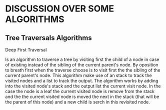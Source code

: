 # DISCUSSION OVER SOME ALGORITHMS

## Tree Traversals Algorithms

Deep First Traversal

Is an algorithm to traverse a tree by visiting first the child of a node in case of existing instead of the sibling of the current parent's node. By oposition to breath first when the traverse choose is to visit first the the sibling of the current parent's node.
This algorithm make use of an stack to track the visited nodes and a list to track the output. The algorithm works by adding into the visited node's stack and the output list the current visit node. In the case the node is a leaf the current visited node is remove from the stack and the the current visited node is moved the next in the stack (that will be the parent of this node) and a new child is serch in this revisited node.
